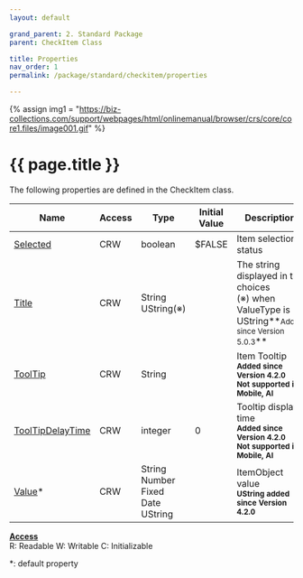 ```yaml
---
layout: default

grand_parent: 2. Standard Package
parent: CheckItem Class

title: Properties
nav_order: 1
permalink: /package/standard/checkitem/properties

---
```

{% assign img1 = "https://biz-collections.com/support/webpages/html/onlinemanual/browser/crs/core/core1.files/image001.gif" %}


# {{ page.title }}

The following properties are defined in the CheckItem class.

|Name       | Access | Type   | Initial Value |  Description |
|----------	|--------|--------|---------------|--------------|
|[Selected](/package/standard/checkitem/properties/selected) | CRW | boolean | $FALSE | Item selection status |
|[Title](/package/standard/checkitem/properties/title) | CRW | String<br>UString(※) | |The string displayed in the choices<br>(※) when ValueType is UString**<small>Added since Version 5.0.3</small>** |
|[ToolTip](/package/standard/checkitem/properties/tooltip) | CRW | String |  | Item Tooltip<br>**<small>Added since Version 4.2.0</small>**<br>**<small>Not supported in Mobile, AI</small>** |
|[ToolTipDelayTime](/package/standard/checkitem/properties/tooltipdelaytime) | CRW | integer | 0 | Tooltip display time<br>**<small>Added since Version 4.2.0</small>**<br>**<small>Not supported in Mobile, AI</small>** |
|[Value](/package/standard/checkitem/properties/value)* | CRW | String<br>Number<br>Fixed<br>Date<br>UString |  | ItemObject value<br>**<small>UString added since Version 4.2.0</small>** |


<u><b>Access</b></u><br>
R: Readable
W: Writable
C: Initializable

*: default property